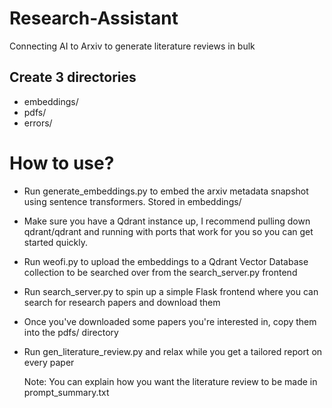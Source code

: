 # Research-Assistant
Connecting AI to Arxiv to generate literature reviews in bulk

## Create 3 directories
* embeddings/
* pdfs/
* errors/

# How to use?
* Run generate_embeddings.py to embed the arxiv metadata snapshot using sentence transformers. Stored in embeddings/
* Make sure you have a Qdrant instance up, I recommend pulling down qdrant/qdrant and running with ports that work for you so you can get started quickly.
* Run weofi.py to upload the embeddings to a Qdrant Vector Database collection to be searched over from the search_server.py frontend
* Run search_server.py to spin up a simple Flask frontend where you can search for research papers and download them
* Once you've downloaded some papers you're interested in, copy them into the pdfs/ directory
* Run gen_literature_review.py and relax while you get a tailored report on every paper

  Note: You can explain how you want the literature review to be made in prompt_summary.txt

